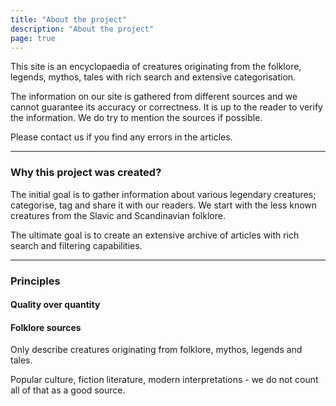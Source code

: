 ```yaml
---
title: "About the project"
description: "About the project"
page: true
---
```


This site is an encyclopaedia of creatures originating from the folklore, legends, mythos, tales with rich search and extensive categorisation.

The information on our site is gathered from different sources and we cannot guarantee its accuracy or correctness. It is up to the reader to verify the information. We do try to mention the sources if possible.

Please contact us if you find any errors in the articles.

---

### Why this project was created?

The initial goal is to gather information about various legendary creatures; categorise, tag and share it with our readers. We start with the less known creatures from the Slavic and Scandinavian folklore.

The ultimate goal is to create an extensive archive of articles with rich search and filtering capabilities.

---

### Principles

#### Quality over quantity

#### Folklore sources

Only describe creatures originating from folklore, mythos, legends and tales.

Popular culture, fiction literature, modern interpretations - we do not count all of that as a good source.
